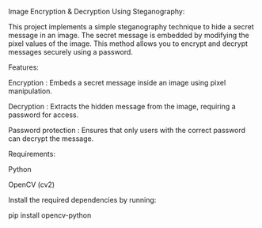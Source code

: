 Image Encryption & Decryption Using Steganography:

This project implements a simple steganography technique to hide a secret message in an image. The secret message is embedded by modifying the pixel values of the image. 
This method allows you to encrypt and decrypt messages securely using a password.

Features:

Encryption : Embeds a secret message inside an image using pixel manipulation.

Decryption : Extracts the hidden message from the image, requiring a password for access.

Password protection : Ensures that only users with the correct password can decrypt the message.

Requirements:

Python

OpenCV (cv2)

Install the required dependencies by running:

pip install opencv-python
